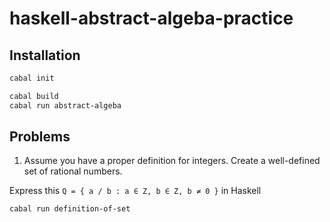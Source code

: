# haskell-abstract-algeba-practice

## Installation

```bash
cabal init
``` 

```bash
cabal build
cabal run abstract-algeba
``` 

## Problems

1. Assume you have a proper definition for integers. Create a well-defined set of rational numbers.

Express this `Q = { a / b : a ∈ Z, b ∈ Z, b ≠ 0 }` in Haskell


```bash
cabal run definition-of-set
```